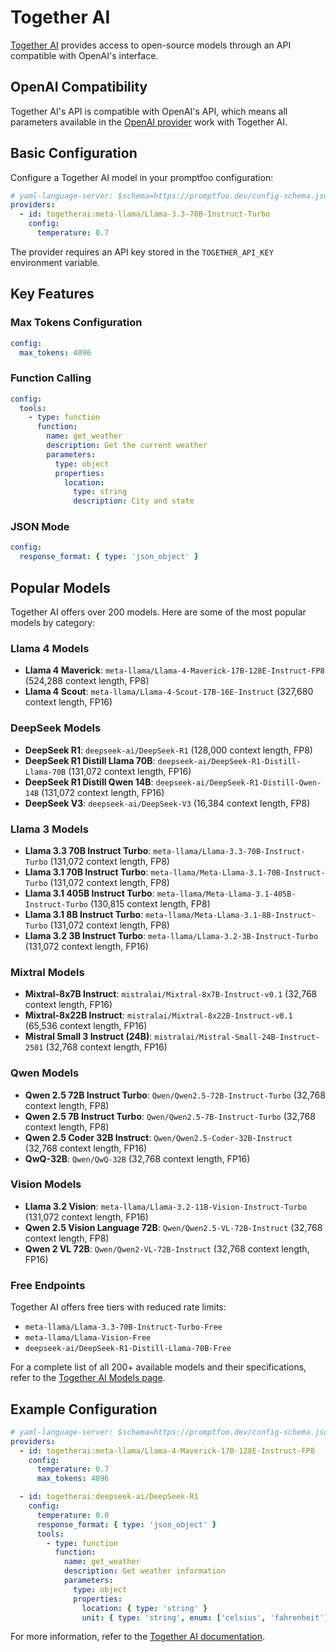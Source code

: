 # Together AI

[Together AI](https://www.together.ai/) provides access to open-source models through an API compatible with OpenAI's interface.

## OpenAI Compatibility

Together AI's API is compatible with OpenAI's API, which means all parameters available in the [OpenAI provider](/docs/providers/openai/) work with Together AI.

## Basic Configuration

Configure a Together AI model in your promptfoo configuration:

```yaml title="promptfooconfig.yaml"
# yaml-language-server: $schema=https://promptfoo.dev/config-schema.json
providers:
  - id: togetherai:meta-llama/Llama-3.3-70B-Instruct-Turbo
    config:
      temperature: 0.7
```

The provider requires an API key stored in the `TOGETHER_API_KEY` environment variable.

## Key Features

### Max Tokens Configuration

```yaml
config:
  max_tokens: 4096
```

### Function Calling

```yaml
config:
  tools:
    - type: function
      function:
        name: get_weather
        description: Get the current weather
        parameters:
          type: object
          properties:
            location:
              type: string
              description: City and state
```

### JSON Mode

```yaml
config:
  response_format: { type: 'json_object' }
```

## Popular Models

Together AI offers over 200 models. Here are some of the most popular models by category:

### Llama 4 Models

- **Llama 4 Maverick**: `meta-llama/Llama-4-Maverick-17B-128E-Instruct-FP8` (524,288 context length, FP8)
- **Llama 4 Scout**: `meta-llama/Llama-4-Scout-17B-16E-Instruct` (327,680 context length, FP16)

### DeepSeek Models

- **DeepSeek R1**: `deepseek-ai/DeepSeek-R1` (128,000 context length, FP8)
- **DeepSeek R1 Distill Llama 70B**: `deepseek-ai/DeepSeek-R1-Distill-Llama-70B` (131,072 context length, FP16)
- **DeepSeek R1 Distill Qwen 14B**: `deepseek-ai/DeepSeek-R1-Distill-Qwen-14B` (131,072 context length, FP16)
- **DeepSeek V3**: `deepseek-ai/DeepSeek-V3` (16,384 context length, FP8)

### Llama 3 Models

- **Llama 3.3 70B Instruct Turbo**: `meta-llama/Llama-3.3-70B-Instruct-Turbo` (131,072 context length, FP8)
- **Llama 3.1 70B Instruct Turbo**: `meta-llama/Meta-Llama-3.1-70B-Instruct-Turbo` (131,072 context length, FP8)
- **Llama 3.1 405B Instruct Turbo**: `meta-llama/Meta-Llama-3.1-405B-Instruct-Turbo` (130,815 context length, FP8)
- **Llama 3.1 8B Instruct Turbo**: `meta-llama/Meta-Llama-3.1-8B-Instruct-Turbo` (131,072 context length, FP8)
- **Llama 3.2 3B Instruct Turbo**: `meta-llama/Llama-3.2-3B-Instruct-Turbo` (131,072 context length, FP16)

### Mixtral Models

- **Mixtral-8x7B Instruct**: `mistralai/Mixtral-8x7B-Instruct-v0.1` (32,768 context length, FP16)
- **Mixtral-8x22B Instruct**: `mistralai/Mixtral-8x22B-Instruct-v0.1` (65,536 context length, FP16)
- **Mistral Small 3 Instruct (24B)**: `mistralai/Mistral-Small-24B-Instruct-2501` (32,768 context length, FP16)

### Qwen Models

- **Qwen 2.5 72B Instruct Turbo**: `Qwen/Qwen2.5-72B-Instruct-Turbo` (32,768 context length, FP8)
- **Qwen 2.5 7B Instruct Turbo**: `Qwen/Qwen2.5-7B-Instruct-Turbo` (32,768 context length, FP8)
- **Qwen 2.5 Coder 32B Instruct**: `Qwen/Qwen2.5-Coder-32B-Instruct` (32,768 context length, FP16)
- **QwQ-32B**: `Qwen/QwQ-32B` (32,768 context length, FP16)

### Vision Models

- **Llama 3.2 Vision**: `meta-llama/Llama-3.2-11B-Vision-Instruct-Turbo` (131,072 context length, FP16)
- **Qwen 2.5 Vision Language 72B**: `Qwen/Qwen2.5-VL-72B-Instruct` (32,768 context length, FP8)
- **Qwen 2 VL 72B**: `Qwen/Qwen2-VL-72B-Instruct` (32,768 context length, FP16)

### Free Endpoints

Together AI offers free tiers with reduced rate limits:

- `meta-llama/Llama-3.3-70B-Instruct-Turbo-Free`
- `meta-llama/Llama-Vision-Free`
- `deepseek-ai/DeepSeek-R1-Distill-Llama-70B-Free`

For a complete list of all 200+ available models and their specifications, refer to the [Together AI Models page](https://docs.together.ai/docs/inference-models).

## Example Configuration

```yaml title="promptfooconfig.yaml"
# yaml-language-server: $schema=https://promptfoo.dev/config-schema.jsons
providers:
  - id: togetherai:meta-llama/Llama-4-Maverick-17B-128E-Instruct-FP8
    config:
      temperature: 0.7
      max_tokens: 4096

  - id: togetherai:deepseek-ai/DeepSeek-R1
    config:
      temperature: 0.0
      response_format: { type: 'json_object' }
      tools:
        - type: function
          function:
            name: get_weather
            description: Get weather information
            parameters:
              type: object
              properties:
                location: { type: 'string' }
                unit: { type: 'string', enum: ['celsius', 'fahrenheit'] }
```

For more information, refer to the [Together AI documentation](https://docs.together.ai/docs/chat-models).
